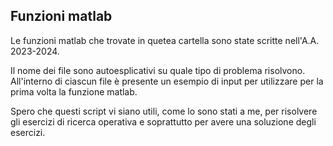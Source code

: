 ## Funzioni matlab

Le funzioni matlab  che trovate in quetea cartella sono state scritte nell'A.A. 2023-2024. 

Il nome dei file sono autoesplicativi su quale tipo di problema risolvono. All'interno di ciascun file è presente un esempio di input per utilizzare per la prima volta la funzione matlab.

Spero che questi script vi siano utili, come lo sono stati a me, per risolvere gli esercizi di ricerca operativa e soprattutto per avere una soluzione degli esercizi.